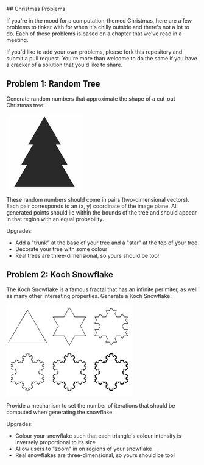 ## Christmas Problems

If you're in the mood for a computation-themed Christmas, here are a few
problems to tinker with for when it's chilly outside and there's not a lot to
do. Each of these problems is based on a chapter that we've read in a meeting.

If you'd like to add your own problems, please fork this repository and submit
a pull request. You're more than welcome to do the same if you have a cracker of
a solution that you'd like to share.

## Problem 1: Random Tree

Generate random numbers that approximate the shape of a cut-out Christmas tree:

![Christmas Tree](images/christmas_tree.png)

These random numbers should come in pairs (two-dimensional vectors). Each pair
corresponds to an (x, y) coordinate of the image plane. All generated points
should lie within the bounds of the tree and should appear in that region with
an equal probability.

Upgrades:

- Add a "trunk" at the base of your tree and a "star" at the top of your tree
- Decorate your tree with some colour
- Real trees are three-dimensional, so yours should be too!

## Problem 2: Koch Snowflake

The Koch Snowflake is a famous fractal that has an infinite perimiter, as well
as many other interesting properties. Generate a Koch Snowflake:

![Koch Snowflake](images/koch_snowflake.gif)

Provide a mechanism to set the number of iterations that should be computed when
generating the snowflake.

Upgrades:

- Colour your snowflake such that each triangle's colour intensity is inversely
proportional to its size
- Allow users to "zoom" in on regions of your snowflake
- Real snowflakes are three-dimensional, so yours should be too!
